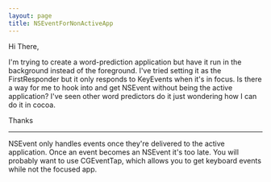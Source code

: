 ```yaml
---
layout: page
title: NSEventForNonActiveApp
---
```


Hi There,

I'm trying to create a word-prediction application but have it run in the background instead of the foreground. I've tried setting it as the FirstResponder but it only responds to KeyEvents when it's in focus. Is there a way for me to hook into and get NSEvent without being the active application? I've seen other word predictors do it just wondering how I can do it in cocoa.

Thanks

----
NSEvent only handles events once they're delivered to the active application. Once an event becomes an NSEvent it's too late. You will probably want to use CGEventTap, which allows you to get keyboard events while not the focused app.

